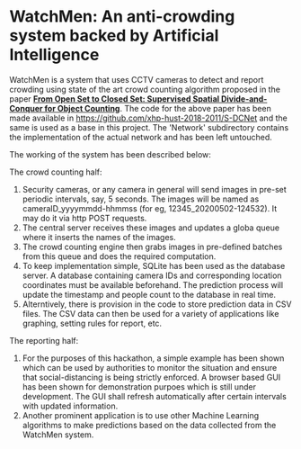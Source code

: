 # WatchMen: An anti-crowding system backed by Artificial Intelligence

WatchMen is a system that uses CCTV cameras to detect and report crowding using state of the art crowd counting algorithm proposed in the paper [**From Open Set to Closed Set: Supervised Spatial Divide-and-Conquer for Object Counting**](https://arxiv.org/pdf/2001.01886.pdf).
The code for the above paper has been made available in https://github.com/xhp-hust-2018-2011/S-DCNet and the same is used as a base in this project.
The 'Network' subdirectory contains the implementation of the actual network and has been left untouched.

The working of the system has been described below:

The crowd counting half:
1. Security cameras, or any camera in general will send images in pre-set periodic intervals, say, 5 seconds. The images will be named as cameraID_yyyymmdd-hhmmss (for eg, 12345_20200502-124532). It may do it via http POST requests.
2. The central server receives these images and updates a globa queue where it inserts the names of the images.
3. The crowd counting engine then grabs images in pre-defined batches from this queue and does the required computation.
4. To keep implementation simple, SQLite has been used as the database server. A database containing camera IDs and corresponding location coordinates must be available beforehand. The prediction process will update the timestamp and people count to the database in real time.
5. Alterntively, there is provision in the code to store prediction data in CSV files. The CSV data can then be used for a variety of applications like graphing, setting rules for report, etc.

The reporting half:
1. For the purposes of this hackathon, a simple example has been shown which can be used by authorities to monitor the situation and ensure that social-distancing is being strictly enforced. A browser based GUI has been shown for demonstration purpoes which is still under development. The GUI shall refresh automatically after certain intervals with updated information.
2. Another prominent application is to use other Machine Learning algorithms to make predictions based on the data collected from the WatchMen system.